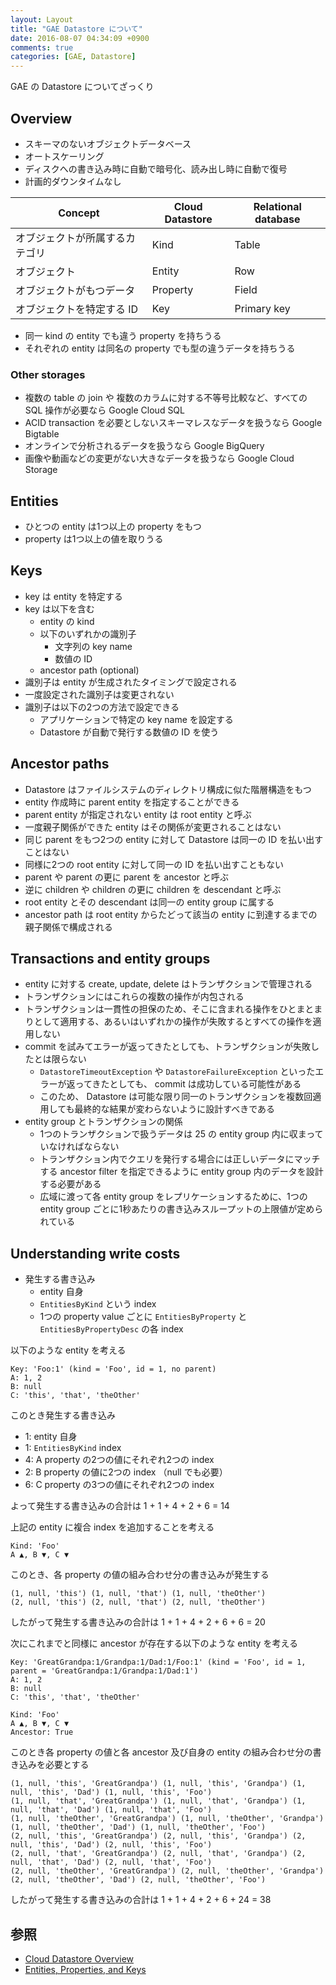 ```yaml
---
layout: Layout
title: "GAE Datastore について"
date: 2016-08-07 04:34:09 +0900
comments: true
categories: [GAE, Datastore]
---
```


GAE の Datastore についてざっくり

## Overview
* スキーマのないオブジェクトデータベース
* オートスケーリング
* ディスクへの書き込み時に自動で暗号化、読み出し時に自動で復号
* 計画的ダウンタイムなし

| Concept                   | Cloud Datastore | Relational database |
| ------------------------- | --------------- | ------------------- |
| オブジェクトが所属するカテゴリ | Kind            | Table               |
| オブジェクト                | Entity          | Row                 |
| オブジェクトがもつデータ      | Property        | Field               |
| オブジェクトを特定する ID     | Key             | Primary key         |

* 同一 kind の entity でも違う property を持ちうる
* それぞれの entity は同名の property でも型の違うデータを持ちうる

### Other storages
* 複数の table の join や 複数のカラムに対する不等号比較など、すべての SQL 操作が必要なら Google Cloud SQL
* ACID transaction を必要としないスキーマレスなデータを扱うなら Google Bigtable
* オンラインで分析されるデータを扱うなら Google BigQuery
* 画像や動画などの変更がない大きなデータを扱うなら Google Cloud Storage

## Entities
* ひとつの entity は1つ以上の property をもつ
* property は1つ以上の値を取りうる

## Keys
* key は entity を特定する
* key は以下を含む
    * entity の kind
    * 以下のいずれかの識別子
        * 文字列の key name
        * 数値の ID
    * ancestor path (optional)
* 識別子は entity が生成されたタイミングで設定される
* 一度設定された識別子は変更されない
* 識別子は以下の2つの方法で設定できる
    * アプリケーションで特定の key name を設定する
    * Datastore が自動で発行する数値の ID を使う

## Ancestor paths
* Datastore はファイルシステムのディレクトリ構成に似た階層構造をもつ
* entity 作成時に parent entity を指定することができる
* parent entity が指定されない entity は root entity と呼ぶ
* 一度親子関係ができた entity はその関係が変更されることはない
* 同じ parent をもつ2つの entity に対して Datastore は同一の ID を払い出すことはない
* 同様に2つの root entity に対して同一の ID を払い出すこともない
* parent や parent の更に parent を ancestor と呼ぶ
* 逆に children や children の更に children を descendant と呼ぶ
* root entity とその descendant は同一の entity group に属する
* ancestor path は root entity からたどって該当の entity に到達するまでの親子関係で構成される

## Transactions and entity groups
* entity に対する create, update, delete はトランザクションで管理される
* トランザクションにはこれらの複数の操作が内包される
* トランザクションは一貫性の担保のため、そこに含まれる操作をひとまとまりとして適用する、あるいはいずれかの操作が失敗するとすべての操作を適用しない
* commit を試みてエラーが返ってきたとしても、トランザクションが失敗したとは限らない
    * `DatastoreTimeoutException` や `DatastoreFailureException` といったエラーが返ってきたとしても、 commit は成功している可能性がある
    * このため、 Datastore は可能な限り同一のトランザクションを複数回適用しても最終的な結果が変わらないように設計すべきである
* entity group とトランザクションの関係
    * 1つのトランザクションで扱うデータは 25 の entity group 内に収まっていなければならない
    * トランザクション内でクエリを発行する場合には正しいデータにマッチする ancestor filter を指定できるように entity group 内のデータを設計する必要がある
    * 広域に渡って各 entity group をレプリケーションするために、1つの entity group ごとに1秒あたりの書き込みスループットの上限値が定められている

## Understanding write costs
* 発生する書き込み
    * entity 自身
    * `EntitiesByKind` という index
    * 1つの property value ごとに `EntitiesByProperty` と `EntitiesByPropertyDesc` の各 index

以下のような entity を考える

```
Key: 'Foo:1' (kind = 'Foo', id = 1, no parent)
A: 1, 2
B: null
C: 'this', 'that', 'theOther'
```

このとき発生する書き込み

* 1: entity 自身
* 1: `EntitiesByKind` index
* 4: A property の2つの値にそれぞれ2つの index
* 2: B property の値に2つの index （null でも必要）
* 6: C property の3つの値にそれぞれ2つの index

よって発生する書き込みの合計は 1 + 1 + 4 + 2 + 6 = 14

上記の entity に複合 index を追加することを考える

```
Kind: 'Foo'
A ▲, B ▼, C ▼
```

このとき、各 property の値の組み合わせ分の書き込みが発生する

```
(1, null, 'this') (1, null, 'that') (1, null, 'theOther')
(2, null, 'this') (2, null, 'that') (2, null, 'theOther')
```

したがって発生する書き込みの合計は 1 + 1 + 4 + 2 + 6 + 6 = 20

次にこれまでと同様に ancestor が存在する以下のような entity を考える

```
Key: 'GreatGrandpa:1/Grandpa:1/Dad:1/Foo:1' (kind = 'Foo', id = 1, parent = 'GreatGrandpa:1/Grandpa:1/Dad:1')
A: 1, 2
B: null
C: 'this', 'that', 'theOther'
```

```
Kind: 'Foo'
A ▲, B ▼, C ▼
Ancestor: True
```

このとき各 property の値と各 ancestor 及び自身の entity の組み合わせ分の書き込みを必要とする

```
(1, null, 'this', 'GreatGrandpa') (1, null, 'this', 'Grandpa') (1, null, 'this', 'Dad') (1, null, 'this', 'Foo')
(1, null, 'that', 'GreatGrandpa') (1, null, 'that', 'Grandpa') (1, null, 'that', 'Dad') (1, null, 'that', 'Foo')
(1, null, 'theOther', 'GreatGrandpa') (1, null, 'theOther', 'Grandpa') (1, null, 'theOther', 'Dad') (1, null, 'theOther', 'Foo')
(2, null, 'this', 'GreatGrandpa') (2, null, 'this', 'Grandpa') (2, null, 'this', 'Dad') (2, null, 'this', 'Foo')
(2, null, 'that', 'GreatGrandpa') (2, null, 'that', 'Grandpa') (2, null, 'that', 'Dad') (2, null, 'that', 'Foo')
(2, null, 'theOther', 'GreatGrandpa') (2, null, 'theOther', 'Grandpa') (2, null, 'theOther', 'Dad') (2, null, 'theOther', 'Foo')
```

したがって発生する書き込みの合計は 1 + 1 + 4 + 2 + 6 + 24 = 38

## 参照
* [Cloud Datastore Overview](https://cloud.google.com/appengine/docs/java/datastore/)
* [Entities, Properties, and Keys](https://cloud.google.com/appengine/docs/java/datastore/entities)
